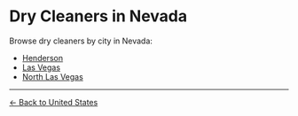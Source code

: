 # Dry Cleaners in Nevada

Browse dry cleaners by city in Nevada:

- [Henderson](./henderson.md)
- [Las Vegas](./las-vegas.md)
- [North Las Vegas](./north-las-vegas.md)

---

[← Back to United States](../README.md)
